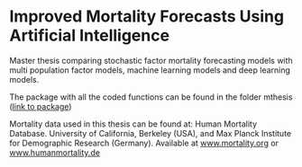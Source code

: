 # Improved Mortality Forecasts Using Artificial Intelligence

Master thesis comparing stochastic factor mortality forecasting models with multi population factor models, machine learning models and deep learning models.



The package with all the coded functions can be found in the folder mthesis ([link to package](https://github.com/rune-l/Improved-Mortality-Forecasts-Using-Artificial-Intelligence/tree/master/mthesis))



Mortality data used in this thesis can be found at:
Human Mortality Database.  University of California, Berkeley (USA), and Max Planck Institute for Demographic Research (Germany). Available at www.mortality.org or www.humanmortality.de
